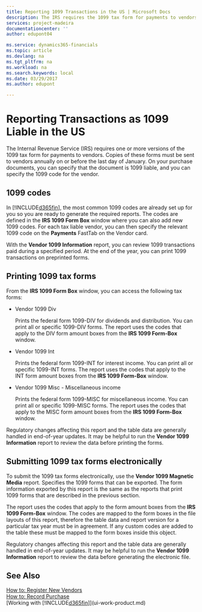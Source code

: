 ```yaml
---
title: Reporting 1099 Transactions in the US | Microsoft Docs
description: The IRS requires the 1099 tax form for payments to vendors and you can specify a purchase document is 1099 liable and specify the 1099 code for the vendor.
services: project-madeira
documentationcenter: ''
author: edupont04

ms.service: dynamics365-financials
ms.topic: article
ms.devlang: na
ms.tgt_pltfrm: na
ms.workload: na
ms.search.keywords: local
ms.date: 03/29/2017
ms.author: edupont

---
```

# Reporting Transactions as 1099 Liable in the US

The Internal Revenue Service (IRS) requires one or more versions of the 1099 tax form for payments to vendors. Copies of these forms must be sent to vendors annually on or before the last day of January. On your purchase documents, you can specify that the document is 1099 liable, and you can specify the 1099 code for the vendor.  

## 1099 codes
In [!INCLUDE[d365fin](includes/d365fin_md.md)], the most common 1099 codes are already set up for you so you are ready to generate the required reports. The codes are defined in the **IRS 1099 Form Box** window where you can also add new 1099 codes. For each tax liable vendor, you can then specify the relevant 1099 code on the **Payments** FastTab on the Vendor card.  

With the **Vendor 1099 Information** report, you can review 1099 transactions paid during a specified period. At the end of the year, you can print 1099 transactions on preprinted forms.  

## Printing 1099 tax forms
From the **IRS 1099 Form Box** window, you can access the following tax forms:  

* Vendor 1099 Div  

  Prints the federal form 1099-DIV for dividends and distribution. You can print all or specific 1099-DIV forms. The report uses the codes that apply to the DIV form amount boxes from the **IRS 1099 Form-Box** window.  
* Vendor 1099 Int  

  Prints the federal form 1099-INT for interest income. You can print all or specific 1099-INT forms. The report uses the codes that apply to the INT form amount boxes from the **IRS 1099 Form-Box** window.  
* Vendor 1099 Misc - Miscellaneous income  

  Prints the federal form 1099-MISC for miscellaneous income. You can print all or specific 1099-MISC forms. The report uses the codes that apply to the MISC form amount boxes from the **IRS 1099 Form-Box** window.  

Regulatory changes affecting this report and the table data are generally handled in end-of-year updates.
It may be helpful to run the **Vendor 1099 Information** report to review the data before printing the forms.

## Submitting 1099 tax forms electronically
To submit the 1099 tax forms electronically, use the **Vendor 1099 Magnetic Media** report. Specifies the 1099 forms that can be exported. The form information exported by this report is the same as the reports that print 1099 forms that are described in the previous section.  

The report uses the codes that apply to the form amount boxes from the **IRS 1099 Form-Box** window. The codes are mapped to the form boxes in the file layouts of this report, therefore the table data and report version for a particular tax year must be in agreement. If any custom codes are added to the table these must be mapped to the form boxes inside this object.  

Regulatory changes affecting this report and the table data are generally handled in end-of-year updates.
It may be helpful to run the **Vendor 1099 Information** report to review the data before generating the electronic file.  

## See Also
[How to: Register New Vendors](../../purchasing-how-register-new-vendors.md)  
[How to: Record Purchase](../../purchasing-how-record-purchases.md)  
[Working with [!INCLUDE[d365fin](includes/d365fin_md.md)]](ui-work-product.md)  
